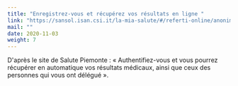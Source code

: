 ```yaml
---
title: "Enregistrez-vous et récupérez vos résultats en ligne "
link: "https://sansol.isan.csi.it/la-mia-salute/#/referti-online/anonimo"
mail: ""
date: 2020-11-03
weight: 7
---
```


D'après le site de Salute Piemonte : « Authentifiez-vous et vous pourrez récupérer en automatique vos résultats médicaux, ainsi que ceux des personnes qui vous ont délégué ».
